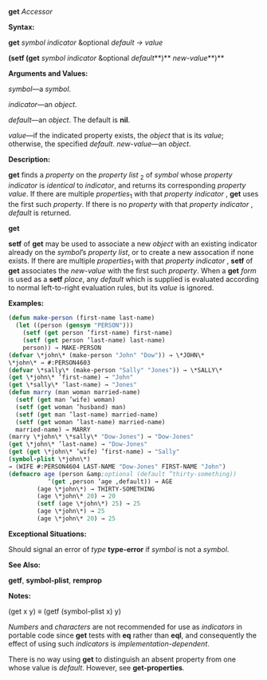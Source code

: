**get** *Accessor* 



**Syntax:** 



**get** *symbol indicator* &amp;optional *default → value* 



**(setf (get** *symbol indicator* &amp;optional *default***)** *new-value***)** 



**Arguments and Values:** 



*symbol*—a *symbol*. 



*indicator*—an *object*. 



*default*—an *object*. The default is **nil**. 



*value*—if the indicated property exists, the *object* that is its *value*; otherwise, the specified *default*. *new-value*—an *object*. 



**Description:** 



**get** finds a *property* on the *property list* <sub>2</sub> of *symbol* whose *property indicator* is *identical* to *indicator*, and returns its corresponding *property value*. If there are multiple *properties*<sub>1</sub> with that *property indicator* , **get** uses the first such *property*. If there is no *property* with that *property indicator* , *default* is returned. 







 



 



**get** 



**setf** of **get** may be used to associate a new *object* with an existing indicator already on the *symbol*’s *property list*, or to create a new assocation if none exists. If there are multiple *properties*<sub>1</sub> with that *property indicator* , **setf** of **get** associates the *new-value* with the first such *property*. When a **get** *form* is used as a **setf** *place*, any *default* which is supplied is evaluated according to normal left-to-right evaluation rules, but its *value* is ignored. 



**Examples:**
```lisp
(defun make-person (first-name last-name) 
  (let ((person (gensym "PERSON"))) 
    (setf (get person ’first-name) first-name) 
    (setf (get person ’last-name) last-name) 
    person)) → MAKE-PERSON 
(defvar \*john\* (make-person "John" "Dow")) → \*JOHN\* 
\*john\* → #:PERSON4603 
(defvar \*sally\* (make-person "Sally" "Jones")) → \*SALLY\* 
(get \*john\* ’first-name) → "John" 
(get \*sally\* ’last-name) → "Jones" 
(defun marry (man woman married-name) 
  (setf (get man ’wife) woman) 
  (setf (get woman ’husband) man) 
  (setf (get man ’last-name) married-name) 
  (setf (get woman ’last-name) married-name) 
  married-name) → MARRY 
(marry \*john\* \*sally\* "Dow-Jones") → "Dow-Jones" 
(get \*john\* ’last-name) → "Dow-Jones" 
(get (get \*john\* ’wife) ’first-name) → "Sally" 
(symbol-plist \*john\*) 
→ (WIFE #:PERSON4604 LAST-NAME "Dow-Jones" FIRST-NAME "John") 
(defmacro age (person &amp;optional (default ”thirty-something)) 
	       ‘(get ,person ’age ,default)) → AGE 
		(age \*john\*) → THIRTY-SOMETHING 
		(age \*john\* 20) → 20 
		(setf (age \*john\*) 25) → 25 
		(age \*john\*) → 25 
		(age \*john\* 20) → 25 
```
**Exceptional Situations:** 



Should signal an error of *type* **type-error** if *symbol* is not a *symbol*. 



**See Also:** 



**getf**, **symbol-plist**, **remprop** 



**Notes:** 



(get x y) *≡* (getf (symbol-plist x) y) 







 



 



*Numbers* and *characters* are not recommended for use as *indicators* in portable code since **get** tests with **eq** rather than **eql**, and consequently the effect of using such *indicators* is *implementation-dependent*. 



There is no way using **get** to distinguish an absent property from one whose value is *default*. However, see **get-properties**. 



